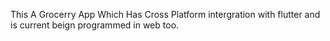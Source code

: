 This A Grocerry App Which Has Cross Platform intergration with flutter and is current beign programmed in web too.

